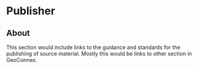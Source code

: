 # Publisher

## About

This section would include links to the guidance and standards for the publishing of 
source material.  Mostly this would be links to other section in GeoConnex. 

